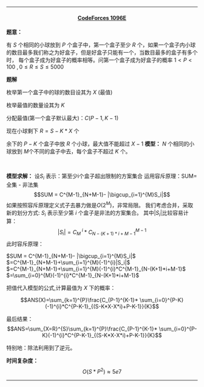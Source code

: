 <hr>

#### <center>[CodeForces 1096E](http://codeforces.com/problemset/problem/1092/E)</center>

**题意：**

有 $S$ 个相同的小球放到 $P$ 个盒子中，第一个盒子至少 $R$ 个，如果一个盒子内小球的数目最多我们称之为好盒子，但是好盒子只能有一个，当数目最多的盒子有多个时， 每个盒子成为好盒子的概率相等。问第一个盒子成为好盒子的概率
$1<P<100 \ ,0\leq R\leq S \leq 5000$

**题解**

枚举第一个盒子中的球的数目设其为 $X$ (最值)

枚举最值的数量设其为 $K$

分配最值(第一个盒子默认最大)：$C(P-1,K-1)$

现在小球剩下 $R = S-K*X$ 个

余下的 $P-K$ 个盒子中放 $R$ 个小球，最大值不能超过 $X-1$
**模型：** $N$ 个相同的小球放到 $M$个不同的盒子中去，每个盒子不超过 $K$ 个。

<br/>

**模型求解：** 设$S_i$ 表示：第至少i个盒子超出限制的方案集合
运用容斥原理：SUM=全集 - 非法集
$$SUM = C^{M-1}_{N+M-1}- |\bigcup_{i=1}^{M}S_i|$$
如果按照容斥原理定义式子去暴力做是$O(2^M)$，非常局限。
我们考虑合并，采取新的划分方式: $S_i$ 表示至少第 $i$ 个盒子是非法的方案集合。
其中$|S_i|$比较容易计算：$$|S_i|=C_M^{\ i}*C^{M-1}_{N-(K+1)*i+M-1}$$
此时容斥原理：
<br/>

$SUM = C^{M-1}_{N+M-1}- |\bigcup_{i=1}^{M}S_i|$
<br/>
 $=C^{M-1}_{N+M-1}+\sum_{i=1}^{M}(-1)^{i}|S_i|$
 <br/>
$=C^{M-1}_{N+M-1}+\sum_{i=1}^{M}(-1)^{i}*C^{M-1}_{N-(K+1)*i+M-1}$
  <br/>
$=\sum_{i=0}^{M}(-1)^{i}*C^{M-1}_{N-(K+1)*i+M-1}$

把值代入模型的公式,计算最值为 $X$ 下的概率：

$$ANS(X)=\sum_{k=1}^{P}\frac{C_{P-1}^{K-1}* \sum_{i=0}^{P-K}(-1)^{i}*C^{P-K-1}_{(S-K*X-X*i)+P-K-1}}{K}$$

最后结果：
$$ANS=\sum_{X=R}^{S}\sum_{k=1}^{P}\frac{C_{P-1}^{K-1}* \sum_{i=0}^{P-K}(-1)^{i}*C^{P-K-1}_{(S-K*X-X*i)+P-K-1}}{K}$$

特别地：除法利用到了逆元。

**时间复杂度：**$$O(S*P^2)\approx5e7$$

<hr>


